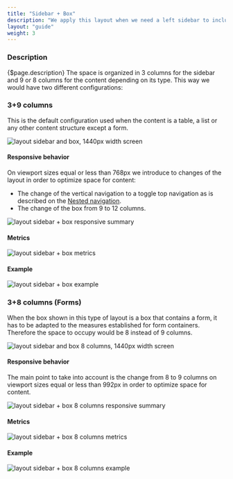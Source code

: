 ```yaml
---
title: "Sidebar + Box"
description: "We apply this layout when we need a left sidebar to include a vertical navigation."
layout: "guide"
weight: 3
---
```


### Description

{$page.description} The space is organized in 3 columns for the sidebar and 9 or 8 columns for the content depending on its type. This way we would have two different configurations:

### 3+9 columns
This is the default configuration used when the content is a table, a list or any other content structure except a form.

![layout sidebar and box, 1440px width screen](../../../images/layoutSidebar.jpg)

#### Responsive behavior

On viewport sizes equal or less than 768px we introduce to changes of the layout in order to optimize space for content:

* The change of the vertical navigation to a toggle top navigation as is described on the [Nested navigation](../../patterns/Navigation/verticalNav.html).
* The change of the box from 9 to 12 columns.


![layout sidebar + box responsive summary](../../../images/layoutsidebarsummary.jpg)

#### Metrics

![layout sidebar + box metrics](../../../images/layoutsidebarmetrics.jpg)

#### Example

![layout sidebar + box example](../../../images/layoutsidebarexample.jpg)


### 3+8 columns (Forms)
When the box shown in this type of layout is a box that contains a form, it has to be adapted to the measures established for form containers. Therefore the space to occupy would be 8 instead of 9 columns.

![layout sidebar and box 8 columns, 1440px width screen](../../../images/layoutSidebarBox8.jpg)

#### Responsive behavior

The main point to take into account is the change from 8 to 9 columns on viewport sizes equal or less than 992px in order to optimize space for content.

![layout sidebar + box 8 columns responsive summary](../../../images/layoutsidebarbox8summary.jpg)

#### Metrics

![layout sidebar + box 8 columns metrics](../../../images/layoutsidebarbox8metrics.jpg)

#### Example

![layout sidebar + box 8 columns example](../../../images/layoutsidebarbox8example.jpg)